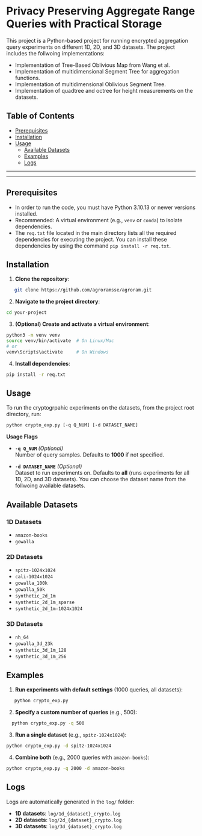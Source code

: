 # Privacy Preserving Aggregate Range Queries with Practical Storage
This project is a Python-based project for running encrypted aggregation query experiments on different 1D, 2D, and 3D datasets. The project includes the follwoing implementations:  

- Implementation of Tree-Based Oblivious Map from Wang et al.
- Implementation of multidimensional Segment Tree for aggregation functions.
- Implementation of multidimensional Oblivious Segment Tree.
- Implementation of quadtree and octree for height measurements on the datasets.


## Table of Contents

<!-- - [Overview](#overview) -->
- [Prerequisites](#prerequisites)
- [Installation](#installation)<!-- - [Project Structure](#project-structure) -->
- [Usage](#usage)
  - [Available Datasets](#available-datasets)
  - [Examples](#examples)
  - [Logs](#logs)

---


---

## Prerequisites

- In order to run the code, you must have Python 3.10.13 or newer versions installed. <br />
- Recommended: A virtual environment (e.g., `venv` or `conda`) to isolate dependencies.
- The `req.txt` file located in the main directory lists all the required dependencies for executing the project. You can install these dependencies by using the command `pip install -r req.txt`.


## Installation
1. **Clone the repository**:
```bash
   git clone https://github.com/agroramsse/agroram.git
```

2. **Navigate to the project directory**:
```bash
cd your-project
```

3. **(Optional) Create and activate a virtual environment**:
```bash
python3 -m venv venv
source venv/bin/activate  # On Linux/Mac
# or
venv\Scripts\activate     # On Windows
```

4. **Install dependencies**:
```bash
pip install -r req.txt
```

## Usage
To run the cryptogrpahic experiments on the datasets, from the project root directory, run:
```bash
python crypto_exp.py [-q Q_NUM] [-d DATASET_NAME] 
```
**Usage Flags**

- **`-q Q_NUM`** *(Optional)*  
  Number of query samples. Defaults to **1000** if not specified.

- **`-d DATASET_NAME`** *(Optional)*  
  Dataset to run experiments on. Defaults to **all** (runs experiments for all 1D, 2D, and 3D datasets). You can choose the dataset name from the follwoing available datasets. 

## Available Datasets

### 1D Datasets
- `amazon-books`
- `gowalla`

### 2D Datasets
- `spitz-1024x1024`
- `cali-1024x1024`
- `gowalla_100k`
- `gowalla_50k`
- `synthetic_2d_1m`
- `synthetic_2d_1m_sparse`
- `synthetic_2d_1m-1024x1024`

### 3D Datasets
- `nh_64`
- `gowalla_3d_23k`
- `synthetic_3d_1m_128`
- `synthetic_3d_1m_256`

## Examples

1. **Run experiments with default settings** (1000 queries, all datasets):
```bash
   python crypto_exp.py
```

2. **Specify a custom number of queries** (e.g., 500):
```bash
  python crypto_exp.py -q 500
```
3. **Run a single dataset** (e.g., `spitz-1024x1024`):
```bash
python crypto_exp.py -d spitz-1024x1024
```

4. **Combine both** (e.g., 2000 queries with `amazon-books`):
```bash
python crypto_exp.py -q 2000 -d amazon-books
```

## Logs

Logs are automatically generated in the `log/` folder:

- **1D datasets**: `log/1d_{dataset}_crypto.log`
- **2D datasets**: `log/2d_{dataset}_crypto.log`
- **3D datasets**: `log/3d_{dataset}_crypto.log`


